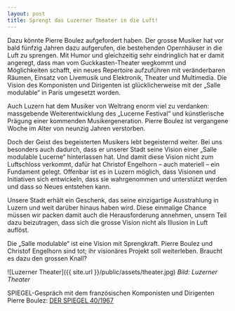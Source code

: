 ```yaml
---
layout: post
title: Sprengt das Luzerner Theater in die Luft!
---
```


Dazu könnte Pierre Boulez aufgefordert haben. Der grosse Musiker hat vor bald fünfzig Jahren dazu aufgerufen, die bestehenden Opernhäuser in die Luft zu sprengen. Mit Humor und gleichzeitig sehr eindringlich hat er damit angeregt, dass man vom Guckkasten-Theater wegkommt und Möglichkeiten schafft, ein neues Repertoire aufzuführen mit veränderbaren Räumen, Einsatz von Livemusik und Elektronik, Theater und Multimedia. Die Vision des Komponisten und Dirigenten ist glücklicherweise mit der „Salle modulable“ in Paris umgesetzt worden.

Auch Luzern hat dem Musiker von Weltrang enorm viel zu verdanken: massgebende Weiterentwicklung des „Lucerne Festival“ und künstlerische Prägung einer kommenden Musikergeneration.
Pierre Boulez ist vergangene Woche im Alter von neunzig Jahren verstorben. 

Doch der Geist des begeisterten Musikers lebt begeisternd weiter. Bei uns besonders auch dadurch, dass er unserer Stadt seine Vision einer „Salle modulable Lucerne“ hinterlassen hat. Und damit diese Vision nicht zum Luftschloss verkommt, dafür hat Christof Engelhorn – auch materiell – ein Fundament gelegt. Offenbar ist es in Luzern möglich, dass Visionen und Initiativen sich entwickeln, dass sie wahrgenommen und unterstützt werden und dass so Neues entstehen kann.

Unsere Stadt erhält ein Geschenk, das seine einzigartige Ausstrahlung in Luzern und weit darüber hinaus haben wird. Diese einmalige Chance müssen wir packen damit auch die Herausforderung annehmen, unsern Teil dazu beizutragen, dass sich die grosse Vision nicht als Illusion in Luft auflöst. 

Die „Salle modulable“ ist eine Vision mit Sprengkraft. Pierre Boulez und Christof Engelhorn sind tot; ihr visionäres Projekt soll weiterleben. Braucht es dazu den grossen Knall?

![Luzerner Theater]({{ site.url }}/public/assets/theater.jpg)
*Bild: Luzerner Theater*

SPIEGEL-Gespräch mit dem französischen Komponisten und Dirigenten Pierre Boulez: [DER SPIEGEL 40/1967](http://www.spiegel.de/spiegel/print/d-46353389.html)